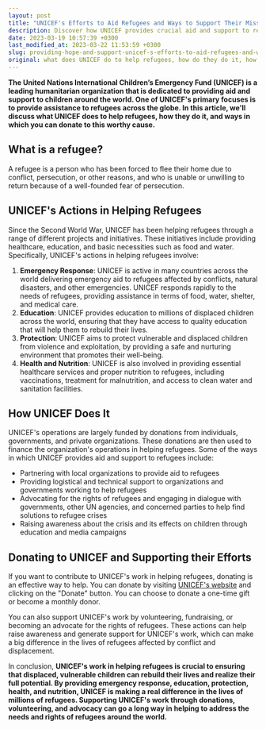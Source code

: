 ```yaml
---
layout: post
title: "UNICEF's Efforts to Aid Refugees and Ways to Support Their Mission"
description: Discover how UNICEF provides crucial aid and support to refugees worldwide. From emergency relief to long-term solutions, find out how UNICEF helps refugees and how you can contribute to their efforts through donation.
date: 2023-03-19 10:57:39 +0300
last_modified_at: 2023-03-22 11:53:59 +0300
slug: providing-hope-and-support-unicef-s-efforts-to-aid-refugees-and-ways-to-support-their-mission
original: what does UNICEF do to help refugees, how do they do it, how can i donate?
---
```

**The United Nations International Children’s Emergency Fund (UNICEF) is a leading humanitarian organization that is dedicated to providing aid and support to children around the world. One of UNICEF's primary focuses is to provide assistance to refugees across the globe. In this article, we'll discuss what UNICEF does to help refugees, how they do it, and ways in which you can donate to this worthy cause.**

## What is a refugee?

A refugee is a person who has been forced to flee their home due to conflict, persecution, or other reasons, and who is unable or unwilling to return because of a well-founded fear of persecution.

## UNICEF's Actions in Helping Refugees

Since the Second World War, UNICEF has been helping refugees through a range of different projects and initiatives. These initiatives include providing healthcare, education, and basic necessities such as food and water. Specifically, UNICEF's actions in helping refugees involve:

1. **Emergency Response**: UNICEF is active in many countries across the world delivering emergency aid to refugees affected by conflicts, natural disasters, and other emergencies. UNICEF responds rapidly to the needs of refugees, providing assistance in terms of food, water, shelter, and medical care.
2. **Education**: UNICEF provides education to millions of displaced children across the world, ensuring that they have access to quality education that will help them to rebuild their lives.
3. **Protection**: UNICEF aims to protect vulnerable and displaced children from violence and exploitation, by providing a safe and nurturing environment that promotes their well-being.
4. **Health and Nutrition**: UNICEF is also involved in providing essential healthcare services and proper nutrition to refugees, including vaccinations, treatment for malnutrition, and access to clean water and sanitation facilities.

## How UNICEF Does It

UNICEF's operations are largely funded by donations from individuals, governments, and private organizations. These donations are then used to finance the organization's operations in helping refugees. Some of the ways in which UNICEF provides aid and support to refugees include:

* Partnering with local organizations to provide aid to refugees
* Providing logistical and technical support to organizations and governments working to help refugees
* Advocating for the rights of refugees and engaging in dialogue with governments, other UN agencies, and concerned parties to help find solutions to refugee crises
* Raising awareness about the crisis and its effects on children through education and media campaigns

## Donating to UNICEF and Supporting their Efforts

If you want to contribute to UNICEF's work in helping refugees, donating is an effective way to help. You can donate by visiting [UNICEF's website](https://www.unicef.org/) and clicking on the "Donate" button. You can choose to donate a one-time gift or become a monthly donor.

You can also support UNICEF's work by volunteering, fundraising, or becoming an advocate for the rights of refugees. These actions can help raise awareness and generate support for UNICEF's work, which can make a big difference in the lives of refugees affected by conflict and displacement.

In conclusion, **UNICEF's work in helping refugees is crucial to ensuring that displaced, vulnerable children can rebuild their lives and realize their full potential. By providing emergency response, education, protection, health, and nutrition, UNICEF is making a real difference in the lives of millions of refugees. Supporting UNICEF's work through donations, volunteering, and advocacy can go a long way in helping to address the needs and rights of refugees around the world.**